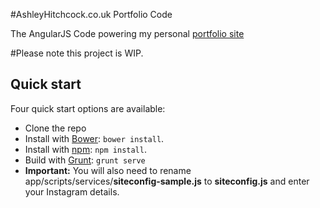 #AshleyHitchcock.co.uk Portfolio Code

The AngularJS Code powering my personal [portfolio site](http://www.ashleyhitchcock.co.uk)

#Please note this project is WIP.

## Quick start

Four quick start options are available:

- Clone the repo
- Install with [Bower](http://bower.io): `bower install`.
- Install with [npm](https://www.npmjs.org): `npm install`.
- Build with [Grunt](http://gruntjs.com/): `grunt serve`
- **Important:** You will also need to rename app/scripts/services/**siteconfig-sample.js** to **siteconfig.js** and enter your Instagram details.

